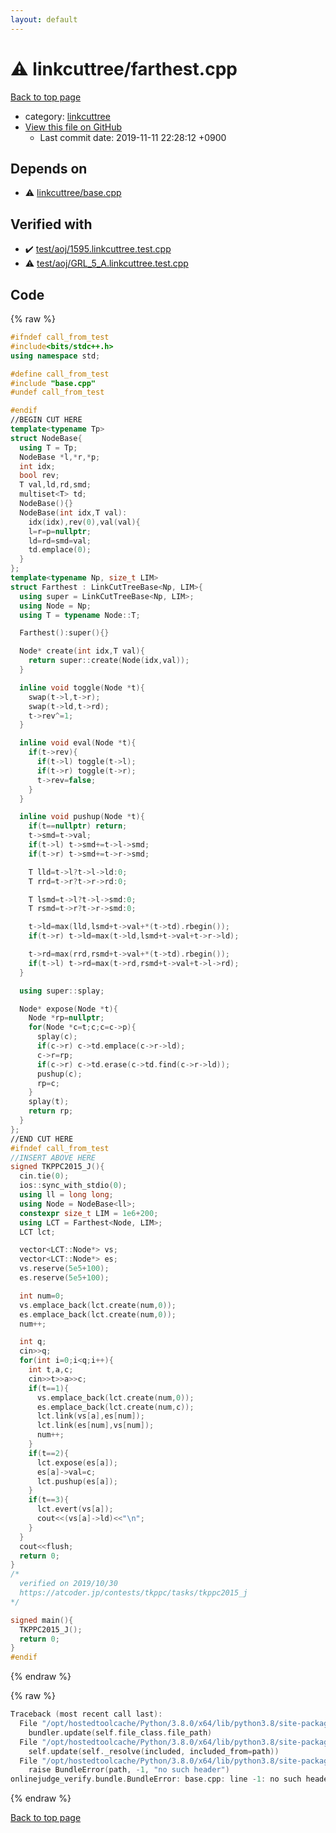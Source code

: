 ```yaml
---
layout: default
---
```


<!-- mathjax config similar to math.stackexchange -->
<script type="text/javascript" async
  src="https://cdnjs.cloudflare.com/ajax/libs/mathjax/2.7.5/MathJax.js?config=TeX-MML-AM_CHTML">
</script>
<script type="text/x-mathjax-config">
  MathJax.Hub.Config({
    TeX: { equationNumbers: { autoNumber: "AMS" }},
    tex2jax: {
      inlineMath: [ ['$','$'] ],
      processEscapes: true
    },
    "HTML-CSS": { matchFontHeight: false },
    displayAlign: "left",
    displayIndent: "2em"
  });
</script>

<script type="text/javascript" src="https://cdnjs.cloudflare.com/ajax/libs/jquery/3.4.1/jquery.min.js"></script>
<script src="https://cdn.jsdelivr.net/npm/jquery-balloon-js@1.1.2/jquery.balloon.min.js" integrity="sha256-ZEYs9VrgAeNuPvs15E39OsyOJaIkXEEt10fzxJ20+2I=" crossorigin="anonymous"></script>
<script type="text/javascript" src="../../assets/js/copy-button.js"></script>
<link rel="stylesheet" href="../../assets/css/copy-button.css" />


# :warning: linkcuttree/farthest.cpp

<a href="../../index.html">Back to top page</a>

* category: <a href="../../index.html#e406bcf916b254ab0f908ae657d2d754">linkcuttree</a>
* <a href="{{ site.github.repository_url }}/blob/master/linkcuttree/farthest.cpp">View this file on GitHub</a>
    - Last commit date: 2019-11-11 22:28:12 +0900




## Depends on

* :warning: <a href="base.cpp.html">linkcuttree/base.cpp</a>


## Verified with

* :heavy_check_mark: <a href="../../verify/test/aoj/1595.linkcuttree.test.cpp.html">test/aoj/1595.linkcuttree.test.cpp</a>
* :warning: <a href="../../verify/test/aoj/GRL_5_A.linkcuttree.test.cpp.html">test/aoj/GRL_5_A.linkcuttree.test.cpp</a>


## Code

<a id="unbundled"></a>
{% raw %}
```cpp
#ifndef call_from_test
#include<bits/stdc++.h>
using namespace std;

#define call_from_test
#include "base.cpp"
#undef call_from_test

#endif
//BEGIN CUT HERE
template<typename Tp>
struct NodeBase{
  using T = Tp;
  NodeBase *l,*r,*p;
  int idx;
  bool rev;
  T val,ld,rd,smd;
  multiset<T> td;
  NodeBase(){}
  NodeBase(int idx,T val):
    idx(idx),rev(0),val(val){
    l=r=p=nullptr;
    ld=rd=smd=val;
    td.emplace(0);
  }
};
template<typename Np, size_t LIM>
struct Farthest : LinkCutTreeBase<Np, LIM>{
  using super = LinkCutTreeBase<Np, LIM>;
  using Node = Np;
  using T = typename Node::T;

  Farthest():super(){}

  Node* create(int idx,T val){
    return super::create(Node(idx,val));
  }

  inline void toggle(Node *t){
    swap(t->l,t->r);
    swap(t->ld,t->rd);
    t->rev^=1;
  }

  inline void eval(Node *t){
    if(t->rev){
      if(t->l) toggle(t->l);
      if(t->r) toggle(t->r);
      t->rev=false;
    }
  }

  inline void pushup(Node *t){
    if(t==nullptr) return;
    t->smd=t->val;
    if(t->l) t->smd+=t->l->smd;
    if(t->r) t->smd+=t->r->smd;

    T lld=t->l?t->l->ld:0;
    T rrd=t->r?t->r->rd:0;

    T lsmd=t->l?t->l->smd:0;
    T rsmd=t->r?t->r->smd:0;

    t->ld=max(lld,lsmd+t->val+*(t->td).rbegin());
    if(t->r) t->ld=max(t->ld,lsmd+t->val+t->r->ld);

    t->rd=max(rrd,rsmd+t->val+*(t->td).rbegin());
    if(t->l) t->rd=max(t->rd,rsmd+t->val+t->l->rd);
  }

  using super::splay;

  Node* expose(Node *t){
    Node *rp=nullptr;
    for(Node *c=t;c;c=c->p){
      splay(c);
      if(c->r) c->td.emplace(c->r->ld);
      c->r=rp;
      if(c->r) c->td.erase(c->td.find(c->r->ld));
      pushup(c);
      rp=c;
    }
    splay(t);
    return rp;
  }
};
//END CUT HERE
#ifndef call_from_test
//INSERT ABOVE HERE
signed TKPPC2015_J(){
  cin.tie(0);
  ios::sync_with_stdio(0);
  using ll = long long;
  using Node = NodeBase<ll>;
  constexpr size_t LIM = 1e6+200;
  using LCT = Farthest<Node, LIM>;
  LCT lct;

  vector<LCT::Node*> vs;
  vector<LCT::Node*> es;
  vs.reserve(5e5+100);
  es.reserve(5e5+100);

  int num=0;
  vs.emplace_back(lct.create(num,0));
  es.emplace_back(lct.create(num,0));
  num++;

  int q;
  cin>>q;
  for(int i=0;i<q;i++){
    int t,a,c;
    cin>>t>>a>>c;
    if(t==1){
      vs.emplace_back(lct.create(num,0));
      es.emplace_back(lct.create(num,c));
      lct.link(vs[a],es[num]);
      lct.link(es[num],vs[num]);
      num++;
    }
    if(t==2){
      lct.expose(es[a]);
      es[a]->val=c;
      lct.pushup(es[a]);
    }
    if(t==3){
      lct.evert(vs[a]);
      cout<<(vs[a]->ld)<<"\n";
    }
  }
  cout<<flush;
  return 0;
}
/*
  verified on 2019/10/30
  https://atcoder.jp/contests/tkppc/tasks/tkppc2015_j
*/

signed main(){
  TKPPC2015_J();
  return 0;
}
#endif

```
{% endraw %}

<a id="bundled"></a>
{% raw %}
```cpp
Traceback (most recent call last):
  File "/opt/hostedtoolcache/Python/3.8.0/x64/lib/python3.8/site-packages/onlinejudge_verify/docs.py", line 339, in write_contents
    bundler.update(self.file_class.file_path)
  File "/opt/hostedtoolcache/Python/3.8.0/x64/lib/python3.8/site-packages/onlinejudge_verify/bundle.py", line 150, in update
    self.update(self._resolve(included, included_from=path))
  File "/opt/hostedtoolcache/Python/3.8.0/x64/lib/python3.8/site-packages/onlinejudge_verify/bundle.py", line 52, in _resolve
    raise BundleError(path, -1, "no such header")
onlinejudge_verify.bundle.BundleError: base.cpp: line -1: no such header

```
{% endraw %}

<a href="../../index.html">Back to top page</a>

